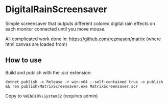 # DigitalRainScreensaver

Simple screensaver that outputs different colored digital rain effects on each monitor connected until you move mouse.

All complicated work done in: https://github.com/rezmason/matrix (where html canvas are loaded from)

## How to use

Build and publish with the .scr extension:

```
dotnet publish -c Release -r win-x64 --self-contained true -o publish && ren publish\MatrixScreensaver.exe MatrixScreensaver.scr
```

Copy to `%WINDIR%\System32` (requires admin)
